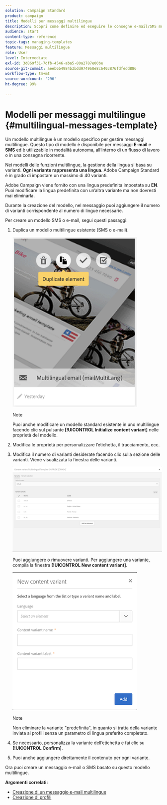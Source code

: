 ```yaml
---
solution: Campaign Standard
product: campaign
title: Modelli per messaggi multilingue
description: Scopri come definire ed eseguire le consegne e-mail/SMS multilingue attraverso un’unica consegna basata sulla lingua preferita dei clienti segmentati automaticamente. Rapporto sulle prestazioni di ogni consegna fino al livello della lingua e dei singoli livelli.
audience: start
content-type: reference
topic-tags: managing-templates
feature: Messaggi multilingue
role: User
level: Intermediate
exl-id: 3d869f31-7dfb-4546-aba5-80a2787e00be
source-git-commit: aeeb6b4984b3bdd974960e8c6403876fdfedd886
workflow-type: tm+mt
source-wordcount: '296'
ht-degree: 99%

---
```


# Modelli per messaggi multilingue {#multilingual-messages-template}

Un modello multilingue è un modello specifico per gestire messaggi multilingue. Questo tipo di modello è disponibile per messaggi **E-mail** e **SMS** ed è utilizzabile in modalità autonoma, all’interno di un flusso di lavoro o in una consegna ricorrente.

Nei modelli delle funzioni multilingue, la gestione della lingua si basa su varianti. **Ogni variante rappresenta una lingua**. Adobe Campaign Standard è in grado di impostare un massimo di 40 varianti.

Adobe Campaign viene fornito con una lingua predefinita impostata su **EN**. Puoi modificare la lingua predefinita con un’altra variante ma non dovresti mai eliminarla.

Durante la creazione del modello, nel messaggio puoi aggiungere il numero di varianti corrispondente al numero di lingue necessarie.

Per creare un modello SMS o e-mail, segui questi passaggi:

1. Duplica un modello multilingue esistente (SMS o e-mail).

   ![](assets/multi_template_duplicate.png)

   >[!NOTE]
   >
   >Puoi anche modificare un modello standard esistente in uno multilingue facendo clic sul pulsante **[!UICONTROL Initialize content variant]** nelle proprietà del modello.

1. Modifica le proprietà per personalizzare l’etichetta, il tracciamento, ecc.

1. Modifica il numero di varianti desiderate facendo clic sulla sezione delle varianti. Viene visualizzata la finestra delle varianti.

   ![](assets/multi_template_variants.png)

   Puoi aggiungere o rimuovere varianti. Per aggiungere una variante, compila la finestra **[!UICONTROL New content variant]**.

   ![](assets/multi_template_newvariant.png)

   >[!NOTE]
   >
   >Non eliminare la variante &quot;predefinita&quot;, in quanto si tratta della variante inviata ai profili senza un parametro di lingua preferito completato.

1. Se necessario, personalizza la variante dell’etichetta e fai clic su **[!UICONTROL Confirm]**.

1. Puoi anche aggiungere direttamente il contenuto per ogni variante.

Ora puoi creare un messaggio e-mail o SMS basato su questo modello multilingue.

**Argomenti correlati:**

* [Creazione di un messaggio e-mail multilingue](../../channels/using/creating-a-multilingual-email.md)
* [Creazione di profili](../../audiences/using/creating-profiles.md)
